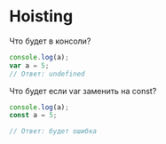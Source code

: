 # Hoisting

Что будет в консоли?
```js
console.log(a);
var a = 5;
// Ответ: undefined
```
    
Что будет если var заменить на const?
```js
console.log(a);
const a = 5;

// Ответ: будет ошибка
```
